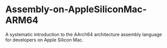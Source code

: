 # Assembly-on-AppleSiliconMac-ARM64
A systematic introduction to the AArch64 architecture assembly language for developers on Apple Silicon Mac.
